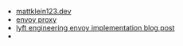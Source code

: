 - [mattklein123.dev](https://mattklein123.dev/)
- [envoy proxy](https://www.envoyproxy.io/)
- [lyft engineering envoy implementation blog post](https://eng.lyft.com/internet-egress-filtering-of-services-at-lyft-72e99e29a4d9)
- 